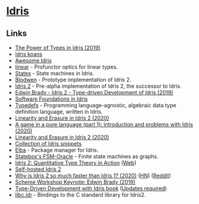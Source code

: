 # [Idris](https://www.idris-lang.org/)

## Links

- [The Power of Types in Idris (2019)](https://www.azavea.com/blog/2019/03/11/the-power-of-types-in-idris/)
- [Idris koans](https://github.com/idris-hackers/idris-koans)
- [Awesome Idris](https://github.com/joaomilho/awesome-idris)
- [linear](https://github.com/vmchale/linear) - Profunctor optics for linear types.
- [States](https://github.com/edwinb/States) - State machines in Idris.
- [Blodwen](https://github.com/edwinb/Blodwen) - Prototype implementation of Idris 2.
- [Idris 2](https://github.com/edwinb/Idris2) - Pre-alpha implementation of Idris 2, the successor to Idris.
- [Edwin Brady - Idris 2 - Type-driven Development of Idris (2019)](https://www.youtube.com/watch?v=DRq2NgeFcO0)
- [Software Foundations in Idris](https://github.com/idris-hackers/software-foundations)
- [Typedefs](https://github.com/typedefs/typedefs) - Programming language-agnostic, algebraic data type definition language, written in Idris.
- [Linearity and Erasure in Idris 2 (2020)](https://www.type-driven.org.uk/edwinb/linearity-and-erasure-in-idris-2.html)
- [A game in a pure language (part 1): introduction and problems with Idris (2020)](https://flowing.systems/2020/01/13/a-game-in-a-pure-language-part-1-introduction-and-problems-with-idris.html)
- [Linearity and Erasure in Idris 2 (2020)](https://www.type-driven.org.uk/edwinb/linearity-and-erasure-in-idris-2.html)
- [Collection of Idris snippets](https://github.com/palladin/idris-snippets)
- [Elba](https://github.com/elba/elba) - Package manager for Idris.
- [Statebox's FSM-Oracle](https://github.com/statebox/fsm-oracle) - Finite state machines as graphs.
- [Idris 2: Quantitative Type Theory in Action](https://www.type-driven.org.uk/edwinb/papers/idris2.pdf) ([Web](https://www.type-driven.org.uk/edwinb/idris-2-quantitative-type-theory-in-action.html))
- [Self-hosted Idris 2](https://github.com/edwinb/Idris2-SH)
- [Why is Idris 2 so much faster than Idris 1? (2020)](https://www.type-driven.org.uk/edwinb/why-is-idris-2-so-much-faster-than-idris-1.html) ([HN](https://news.ycombinator.com/item?id=23304081)) ([Reddit](https://www.reddit.com/r/dependent_types/comments/gqh74h/why_is_idris_2_so_much_faster_than_idris_1/))
- [Scheme Workshop Keynote: Edwin Brady (2019)](https://www.youtube.com/watch?v=h9YAOaBWuIk)
- [Type-Driven Development with Idris book](https://www.manning.com/books/type-driven-development-with-idris) ([Updates required](https://idris2.readthedocs.io/en/latest/typedd/typedd.html))
- [libc.idr](https://github.com/Hirrolot/libc.idr) - Bindings to the C standard library for Idris2.
